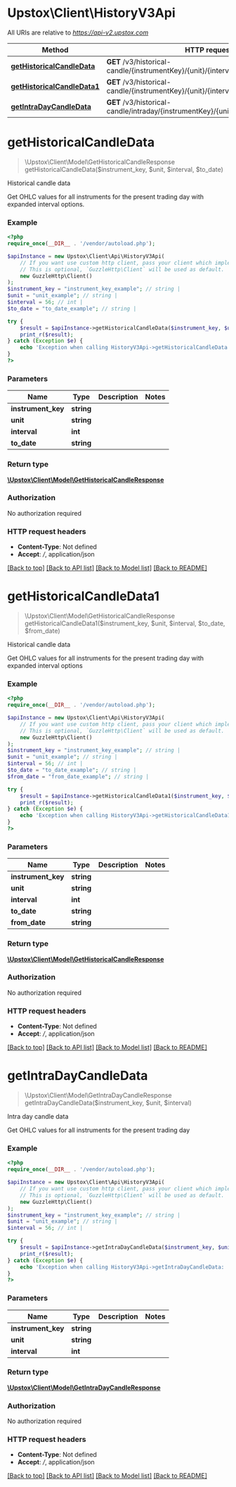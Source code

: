 # Upstox\Client\HistoryV3Api

All URIs are relative to *https://api-v2.upstox.com*

Method | HTTP request | Description
------------- | ------------- | -------------
[**getHistoricalCandleData**](HistoryV3Api.md#gethistoricalcandledata) | **GET** /v3/historical-candle/{instrumentKey}/{unit}/{interval}/{to_date} | Historical candle data
[**getHistoricalCandleData1**](HistoryV3Api.md#gethistoricalcandledata1) | **GET** /v3/historical-candle/{instrumentKey}/{unit}/{interval}/{to_date}/{from_date} | Historical candle data
[**getIntraDayCandleData**](HistoryV3Api.md#getintradaycandledata) | **GET** /v3/historical-candle/intraday/{instrumentKey}/{unit}/{interval} | Intra day candle data

# **getHistoricalCandleData**
> \Upstox\Client\Model\GetHistoricalCandleResponse getHistoricalCandleData($instrument_key, $unit, $interval, $to_date)

Historical candle data

Get OHLC values for all instruments for the present trading day with expanded interval options.

### Example
```php
<?php
require_once(__DIR__ . '/vendor/autoload.php');

$apiInstance = new Upstox\Client\Api\HistoryV3Api(
    // If you want use custom http client, pass your client which implements `GuzzleHttp\ClientInterface`.
    // This is optional, `GuzzleHttp\Client` will be used as default.
    new GuzzleHttp\Client()
);
$instrument_key = "instrument_key_example"; // string | 
$unit = "unit_example"; // string | 
$interval = 56; // int | 
$to_date = "to_date_example"; // string | 

try {
    $result = $apiInstance->getHistoricalCandleData($instrument_key, $unit, $interval, $to_date);
    print_r($result);
} catch (Exception $e) {
    echo 'Exception when calling HistoryV3Api->getHistoricalCandleData: ', $e->getMessage(), PHP_EOL;
}
?>
```

### Parameters

Name | Type | Description  | Notes
------------- | ------------- | ------------- | -------------
 **instrument_key** | **string**|  |
 **unit** | **string**|  |
 **interval** | **int**|  |
 **to_date** | **string**|  |

### Return type

[**\Upstox\Client\Model\GetHistoricalCandleResponse**](../Model/GetHistoricalCandleResponse.md)

### Authorization

No authorization required

### HTTP request headers

 - **Content-Type**: Not defined
 - **Accept**: */*, application/json

[[Back to top]](#) [[Back to API list]](../../README.md#documentation-for-api-endpoints) [[Back to Model list]](../../README.md#documentation-for-models) [[Back to README]](../../README.md)

# **getHistoricalCandleData1**
> \Upstox\Client\Model\GetHistoricalCandleResponse getHistoricalCandleData1($instrument_key, $unit, $interval, $to_date, $from_date)

Historical candle data

Get OHLC values for all instruments for the present trading day with expanded interval options

### Example
```php
<?php
require_once(__DIR__ . '/vendor/autoload.php');

$apiInstance = new Upstox\Client\Api\HistoryV3Api(
    // If you want use custom http client, pass your client which implements `GuzzleHttp\ClientInterface`.
    // This is optional, `GuzzleHttp\Client` will be used as default.
    new GuzzleHttp\Client()
);
$instrument_key = "instrument_key_example"; // string | 
$unit = "unit_example"; // string | 
$interval = 56; // int | 
$to_date = "to_date_example"; // string | 
$from_date = "from_date_example"; // string | 

try {
    $result = $apiInstance->getHistoricalCandleData1($instrument_key, $unit, $interval, $to_date, $from_date);
    print_r($result);
} catch (Exception $e) {
    echo 'Exception when calling HistoryV3Api->getHistoricalCandleData1: ', $e->getMessage(), PHP_EOL;
}
?>
```

### Parameters

Name | Type | Description  | Notes
------------- | ------------- | ------------- | -------------
 **instrument_key** | **string**|  |
 **unit** | **string**|  |
 **interval** | **int**|  |
 **to_date** | **string**|  |
 **from_date** | **string**|  |

### Return type

[**\Upstox\Client\Model\GetHistoricalCandleResponse**](../Model/GetHistoricalCandleResponse.md)

### Authorization

No authorization required

### HTTP request headers

 - **Content-Type**: Not defined
 - **Accept**: */*, application/json

[[Back to top]](#) [[Back to API list]](../../README.md#documentation-for-api-endpoints) [[Back to Model list]](../../README.md#documentation-for-models) [[Back to README]](../../README.md)

# **getIntraDayCandleData**
> \Upstox\Client\Model\GetIntraDayCandleResponse getIntraDayCandleData($instrument_key, $unit, $interval)

Intra day candle data

Get OHLC values for all instruments for the present trading day

### Example
```php
<?php
require_once(__DIR__ . '/vendor/autoload.php');

$apiInstance = new Upstox\Client\Api\HistoryV3Api(
    // If you want use custom http client, pass your client which implements `GuzzleHttp\ClientInterface`.
    // This is optional, `GuzzleHttp\Client` will be used as default.
    new GuzzleHttp\Client()
);
$instrument_key = "instrument_key_example"; // string | 
$unit = "unit_example"; // string | 
$interval = 56; // int | 

try {
    $result = $apiInstance->getIntraDayCandleData($instrument_key, $unit, $interval);
    print_r($result);
} catch (Exception $e) {
    echo 'Exception when calling HistoryV3Api->getIntraDayCandleData: ', $e->getMessage(), PHP_EOL;
}
?>
```

### Parameters

Name | Type | Description  | Notes
------------- | ------------- | ------------- | -------------
 **instrument_key** | **string**|  |
 **unit** | **string**|  |
 **interval** | **int**|  |

### Return type

[**\Upstox\Client\Model\GetIntraDayCandleResponse**](../Model/GetIntraDayCandleResponse.md)

### Authorization

No authorization required

### HTTP request headers

 - **Content-Type**: Not defined
 - **Accept**: */*, application/json

[[Back to top]](#) [[Back to API list]](../../README.md#documentation-for-api-endpoints) [[Back to Model list]](../../README.md#documentation-for-models) [[Back to README]](../../README.md)

